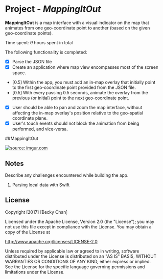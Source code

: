 # Project - *MappingItOut*


**MappingItOut** is a map interface with a visual indicator on the
map that animates from one geo-coordinate point to another (based on the given geo-coordinate points).

Time spent: *9* hours spent in total

The following functionality is completed:
- [X] Parse the JSON file
- [X] Create an application where map view encompasses most of the screen
space.
- [0.5] Within the app, you must add an in-map overlay that initially point to the first
geo-coordinate point provided from the JSON file.
- [0.5] With every passing 0.5 seconds, animate the overlay from the previous (or
initial) point to the next geo-coordinate point.
- [X] User should be able to pan and zoom the map interface, without affecting the
in-map overlay's position relative to the geo-spatial coordinate plane.
- [X] User's touch events should not block the animation from being performed,
and vice-versa.

##MappingItOut

<a href="http://imgur.com/s4IyRcN"><img src="http://i.imgur.com/s4IyRcN.png" title="source: imgur.com" /></a>

## Notes

Describe any challenges encountered while building the app.
1. Parsing local data with Swift 

## License

Copyright [2017] [Becky Chan]

Licensed under the Apache License, Version 2.0 (the "License");
you may not use this file except in compliance with the License.
You may obtain a copy of the License at

http://www.apache.org/licenses/LICENSE-2.0

Unless required by applicable law or agreed to in writing, software
distributed under the License is distributed on an "AS IS" BASIS,
WITHOUT WARRANTIES OR CONDITIONS OF ANY KIND, either express or implied.
See the License for the specific language governing permissions and
limitations under the License.
